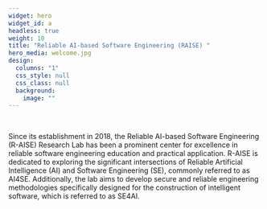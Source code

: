 ```yaml
---
widget: hero
widget_id: a
headless: true
weight: 10
title: "Reliable AI-based Software Engineering (RAISE) "
hero_media: welcome.jpg
design:
  columns: "1"
  css_style: null
  css_class: null
  background:
    image: ""
---
```

<br>

Since its establishment in 2018, the Reliable AI-based Software Engineering (R-AISE) Research Lab has been a prominent center for excellence in reliable software engineering education and practical application. R-AISE is dedicated to exploring the significant intersections of Reliable Artificial Intelligence (AI) and Software Engineering (SE), commonly referred to as AI4SE. Additionally, the lab aims to develop secure and reliable engineering methodologies specifically designed for the construction of intelligent software, which is referred to as SE4AI.